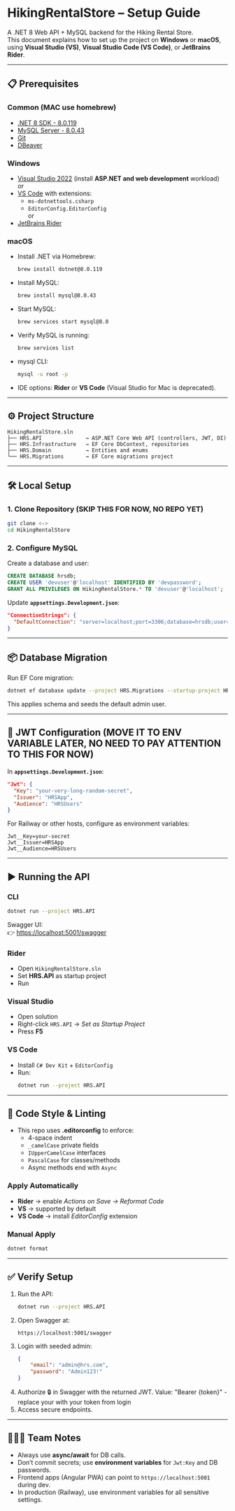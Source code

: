 # HikingRentalStore – Setup Guide

A .NET 8 Web API + MySQL backend for the Hiking Rental Store.  
This document explains how to set up the project on **Windows** or **macOS**, using **Visual Studio (VS)**, **Visual Studio Code (VS Code)**, or **JetBrains Rider**.

---

## 📋 Prerequisites

### Common (MAC use homebrew)

-   [.NET 8 SDK - 8.0.119](https://dotnet.microsoft.com/en-us/download/dotnet/8.0)
-   [MySQL Server - 8.0.43](https://dev.mysql.com/downloads/mysql/)
-   [Git](https://git-scm.com/downloads)
-   [DBeaver](https://dbeaver.io/download/)

### Windows

-   [Visual Studio 2022](https://visualstudio.microsoft.com/vs/) (install **ASP.NET and web development** workload)  
    or
-   [VS Code](https://code.visualstudio.com/) with extensions:
    -   `ms-dotnettools.csharp`
    -   `EditorConfig.EditorConfig`  
        or
-   [JetBrains Rider](https://www.jetbrains.com/rider/)

### macOS

-   Install .NET via Homebrew:
    ```bash
    brew install dotnet@8.0.119
    ```
-   Install MySQL:
    ```bash
    brew install mysql@8.0.43
    ```
-   Start MySQL:
    ```bash
    brew services start mysql@8.0
    ```
-   Verify MySQL is running:
    ```bash
    brew services list
    ```
-   mysql CLI:
    ```bash
    mysql -u root -p
    ```
-   IDE options: **Rider** or **VS Code** (Visual Studio for Mac is deprecated).

---

## ⚙️ Project Structure

```
HikingRentalStore.sln
├── HRS.API              → ASP.NET Core Web API (controllers, JWT, DI)
├── HRS.Infrastructure   → EF Core DbContext, repositories
├── HRS.Domain           → Entities and enums
└── HRS.Migrations       → EF Core migrations project
```

---

## 🛠️ Local Setup

### 1. Clone Repository (SKIP THIS FOR NOW, NO REPO YET)

```bash
git clone <->
cd HikingRentalStore
```

### 2. Configure MySQL

Create a database and user:

```sql
CREATE DATABASE hrsdb;
CREATE USER 'devuser'@'localhost' IDENTIFIED BY 'devpassword';
GRANT ALL PRIVILEGES ON HikingRentalStore.* TO 'devuser'@'localhost';
```

Update **`appsettings.Development.json`**:

```json
"ConnectionStrings": {
  "DefaultConnection": "server=localhost;port=3306;database=hrsdb;user=devuser;password=devpassword"
}
```

---

## 📦 Database Migration

Run EF Core migration:

```bash
dotnet ef database update --project HRS.Migrations --startup-project HRS.API
```

This applies schema and seeds the default admin user.

---

## 🔑 JWT Configuration (MOVE IT TO ENV VARIABLE LATER, NO NEED TO PAY ATTENTION TO THIS FOR NOW)

In **`appsettings.Development.json`**:

```json
"Jwt": {
  "Key": "your-very-long-random-secret",
  "Issuer": "HRSApp",
  "Audience": "HRSUsers"
}
```

For Railway or other hosts, configure as environment variables:

```
Jwt__Key=your-secret
Jwt__Issuer=HRSApp
Jwt__Audience=HRSUsers
```

---

## ▶️ Running the API

### CLI

```bash
dotnet run --project HRS.API
```

Swagger UI:  
👉 [https://localhost:5001/swagger](https://localhost:5001/swagger)

### Rider

-   Open `HikingRentalStore.sln`
-   Set **HRS.API** as startup project
-   Run

### Visual Studio

-   Open solution
-   Right-click `HRS.API` → _Set as Startup Project_
-   Press **F5**

### VS Code

-   Install `C# Dev Kit` + `EditorConfig`
-   Run:
    ```bash
    dotnet run --project HRS.API
    ```

---

## 🧹 Code Style & Linting

-   This repo uses **.editorconfig** to enforce:
    -   4-space indent
    -   `_camelCase` private fields
    -   `IUpperCamelCase` interfaces
    -   `PascalCase` for classes/methods
    -   Async methods end with `Async`

### Apply Automatically

-   **Rider** → enable _Actions on Save → Reformat Code_
-   **VS** → supported by default
-   **VS Code** → install _EditorConfig_ extension

### Manual Apply

```bash
dotnet format
```

---

## ✅ Verify Setup

1. Run the API:
    ```bash
    dotnet run --project HRS.API
    ```
2. Open Swagger at:
    ```
    https://localhost:5001/swagger
    ```
3. Login with seeded admin:
    ```json
    {
        "email": "admin@hrs.com",
        "password": "Admin123!"
    }
    ```
4. Authorize 🔒 in Swagger with the returned JWT. Value: "Bearer {token}" - replace your with your token from login
5. Access secure endpoints.

---

## 🧑‍🤝‍🧑 Team Notes

-   Always use **async/await** for DB calls.
-   Don’t commit secrets; use **environment variables** for `Jwt:Key` and DB passwords.
-   Frontend apps (Angular PWA) can point to `https://localhost:5001` during dev.
-   In production (Railway), use environment variables for all sensitive settings.
